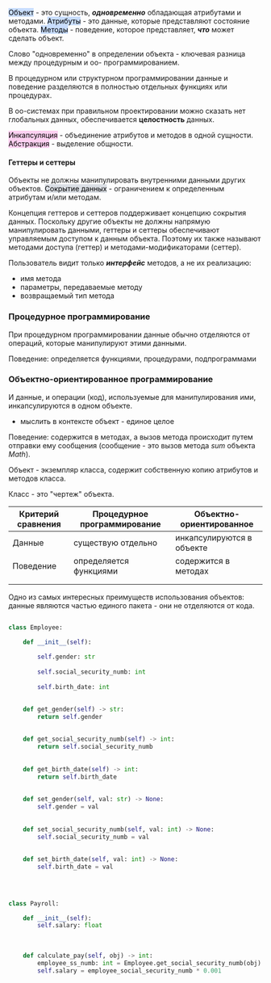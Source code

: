 
<mark style="background: #ADCCFFA6;">Объект</mark> - это сущность, ***одновременно*** обладающая атрибутами и методами.
<mark style="background: #ADCCFFA6;">Атрибуты</mark> - это данные, которые представляют состояние объекта.
<mark style="background: #ADCCFFA6;">Методы</mark> - поведение, которое представляет, ***что*** может сделать объект.

Слово "одновременно" в определении объекта - ключевая разница между процедурным и оо- программированием.

В процедурном или структурном программировании данные и поведение разделяются в полностью отдельных функциях или процедурах.

В оо-системах при правильном проектировании можно сказать нет глобальных данных, обеспечивается **целостность** данных.


<mark style="background: #FFB8EBA6;">Инкапсуляция</mark> - объединение атрибутов и методов в одной сущности.
<mark style="background: #FFB8EBA6;">Абстракция</mark> - выделение общности.



#### Геттеры и сеттеры
Объекты не должны манипулировать внутренними данными других объектов.
<mark style="background: #CACFD9A6;">Сокрытие данных</mark> - ограничением к определенным атрибутам и/или методам.


Концепция геттеров и сеттеров поддерживает концепцию сокрытия данных. Поскольку другие объекты не должны напрямую манипулировать данными, геттеры и сеттеры обеспечивают управляемым доступом к данным объекта. Поэтому их также называют методами доступа (геттер) и методами-модификаторами (сеттер).

Пользователь видит только ***интерфейс*** методов, а не их реализацию:
- имя метода
- параметры, передаваемые методу
- возвращаемый тип метода

### Процедурное программирование 

При процедурном программировании данные обычно отделяются от операций, которые манипулируют этими данными.

Поведение: определяется функциями, процедурами, подпрограммами


### Объектно-ориентированное программирование

И данные, и операции (код), используемые для манипулирования ими, инкапсулируются в одном объекте.

* мыслить в контексте объект - единое целое

Поведение: содержится в методах, а вызов метода происходит путем отправки ему сообщения (сообщение - это вызов метода *sum* объекта *Math*).

Объект - экземпляр класса, содержит собственную копию атрибутов и методов класса.

Класс - это "чертеж" объекта.

| **Критерий сравнения** | **Процедурное программирование** | **Объектно-ориентированное**  |
| ------------------ | ---------------------------- | ------------------------- |
| Данные             | существую отдельно           | инкапсулируются в объекте |
| Поведение          | определяется функциями       | содержится в методах      |
|                    |                              |                           |
|                    |                              |                           |

Одно из самых интересных преимуществ использования объектов: данные являются частью единого пакета - они не отделяются от кода.


```python 

class Employee:

	def __init__(self):
	
		self.gender: str
		
		self.social_security_numb: int
		
		self.birth_date: int

  
	def get_gender(self) -> str:
		return self.gender
		
	
	def get_social_security_numb(self) -> int:
		return self.social_security_numb
		
	
	def get_birth_date(self) -> int:
		return self.birth_date
	
	
	def set_gender(self, val: str) -> None:
		self.gender = val
	
	
	def set_social_security_numb(self, val: int) -> None:
		self.social_security_numb = val
	
	
	def set_birth_date(self, val: int) -> None:
		self.birth_date = val

  
  

class Payroll:

	def __init__(self):
		self.salary: float
	
	  
	
	def calculate_pay(self, obj) -> int:
		employee_ss_numb: int = Employee.get_social_security_numb(obj)
		self.salary = employee_social_security_numb * 0.001

```

